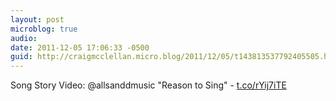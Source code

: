 ```yaml
---
layout: post
microblog: true
audio: 
date: 2011-12-05 17:06:33 -0500
guid: http://craigmcclellan.micro.blog/2011/12/05/t143813537792405505.html
---
```

Song Story Video: @allsanddmusic "Reason to Sing" - [t.co/rYij7iTE](http://t.co/rYij7iTE)
